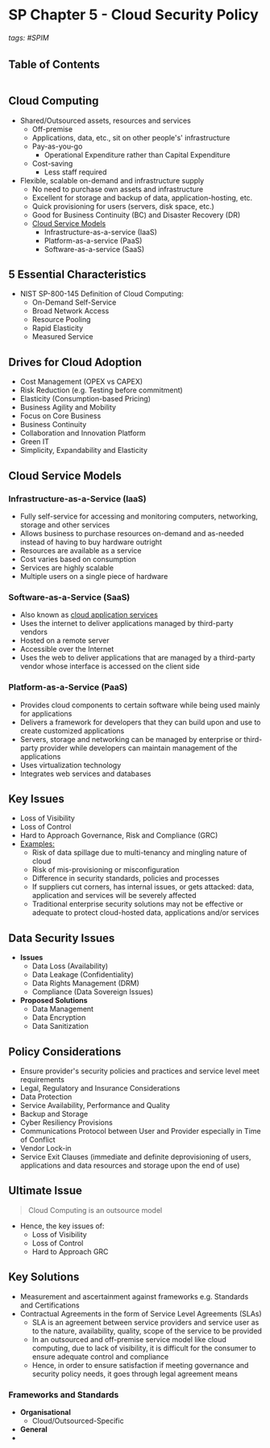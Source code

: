# SP Chapter 5 - Cloud Security Policy

###### tags: #SPIM 

## Table of Contents
```toc
```

## Cloud Computing
- Shared/Outsourced assets, resources and services
	- Off-premise
	- Applications, data, etc., sit on other people's' infrastructure
	- Pay-as-you-go
		- Operational Expenditure rather than Capital Expenditure
	- Cost-saving
		- Less staff required
- Flexible, scalable on-demand and infrastructure supply
	- No need to purchase own assets and infrastructure
	- Excellent for storage and backup of data, application-hosting, etc.
	- Quick provisioning for users (servers, disk space, etc.)
	- Good for Business Continuity (BC) and Disaster Recovery (DR)
	- <u>Cloud Service Models</u>
		- Infrastructure-as-a-service (IaaS)
		- Platform-as-a-service (PaaS)
		- Software-as-a-service (SaaS)

## 5 Essential Characteristics
- NIST SP-800-145 Definition of Cloud Computing:
	- On-Demand Self-Service
	- Broad Network Access
	- Resource Pooling
	- Rapid Elasticity
	- Measured Service

## Drives for Cloud Adoption
- Cost Management (OPEX vs CAPEX)
- Risk Reduction (e.g. Testing before commitment)
- Elasticity (Consumption-based Pricing)
- Business Agility and Mobility
- Focus on Core Business
- Business Continuity
- Collaboration and Innovation Platform
- Green IT
- Simplicity, Expandability and Elasticity

## Cloud Service Models
### Infrastructure-as-a-Service (IaaS)
- Fully self-service for accessing and monitoring computers, networking, storage and other services
- Allows business to purchase resources on-demand and as-needed instead of having to buy hardware outright
- Resources are available as a service
- Cost varies based on consumption
- Services are highly scalable
- Multiple users on a single piece of hardware

### Software-as-a-Service (SaaS)
- Also known as <u>cloud application services</u>
- Uses the internet to deliver applications managed by third-party vendors
- Hosted on a remote server
- Accessible over the Internet
- Uses the web to deliver applications that are managed by a third-party vendor whose interface is accessed on the client side

### Platform-as-a-Service (PaaS)
- Provides cloud components to certain software while being used mainly for applications
- Delivers a framework for developers that they can build upon and use to create customized applications
- Servers, storage and networking can be managed by enterprise or third-party provider while developers can maintain management of the applications
- Uses virtualization technology
- Integrates web services and databases

## Key Issues
- Loss of Visibility
- Loss of Control
- Hard to Approach Governance, Risk and Compliance (GRC)
- <u>Examples:</u>
	- Risk of data spillage due to multi-tenancy and mingling nature of cloud
	- Risk of mis-provisioning or misconfiguration
	- Difference in security standards, policies and processes
	- If suppliers cut corners, has internal issues, or gets attacked: data, application and services will be severely affected
	- Traditional enterprise security solutions may not be effective or adequate to protect cloud-hosted data, applications and/or services

## Data Security Issues
- **Issues**
	- Data Loss (Availability)
	- Data Leakage (Confidentiality)
	- Data Rights Management (DRM)
	- Compliance (Data Sovereign Issues)
- **Proposed Solutions**
	- Data Management
	- Data Encryption
	- Data Sanitization

## Policy Considerations
- Ensure provider's security policies and practices and service level meet requirements
- Legal, Regulatory and Insurance Considerations
- Data Protection
- Service Availability, Performance and Quality
- Backup and Storage
- Cyber Resiliency Provisions
- Communications Protocol between User and Provider especially in Time of Conflict
- Vendor Lock-in
- Service Exit Clauses (immediate and definite deprovisioning of users, applications and data resources and storage upon the end of use)


## Ultimate Issue
> Cloud Computing is an outsource model

- Hence, the key issues of:
	- Loss of Visibility
	- Loss of Control
	- Hard to Approach GRC

## Key Solutions
- Measurement and ascertainment against frameworks e.g. Standards and Certifications
- Contractual Agreements in the form of Service Level Agreements (SLAs)
	- SLA is an agreement between service providers and service user as to the nature, availability, quality, scope of the service to be provided
	- In an outsourced and off-premise service model like cloud computing, due to lack of visibility, it is difficult for the consumer to ensure adequate control and compliance
	- Hence, in order to ensure satisfaction if meeting governance and security policy needs, it goes through legal agreement means

### Frameworks and Standards
- **Organisational**
	- Cloud/Outsourced-Specific
- **General**
- 